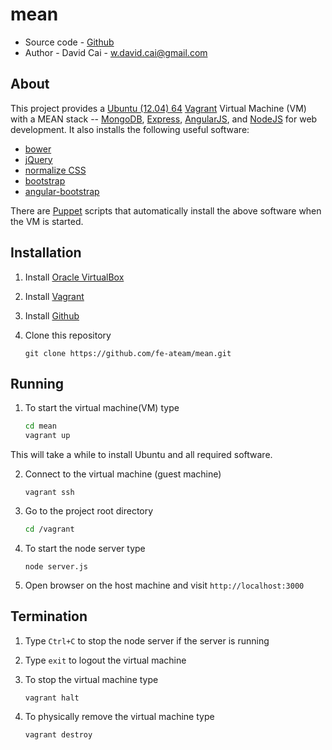 mean
====

* Source code - [Github](https://github.com/fe-ateam/mean.git)
* Author - David Cai - <w.david.cai@gmail.com>

About
-----

This project provides a [Ubuntu (12.04) 64](http://releases.ubuntu.com/precise/) [Vagrant](http://www.vagrantup.com/) Virtual Machine (VM) with a MEAN stack -- [MongoDB](https://www.mongodb.org/), [Express](http://expressjs.com/), [AngularJS](https://angularjs.org/), and [NodeJS](http://nodejs.org/) for web development. It also installs the following useful software:

* [bower](http://bower.io/)
* [jQuery](http://jquery.com/)
* [normalize CSS](http://necolas.github.io/normalize.css/)
* [bootstrap](http://getbootstrap.com/)
* [angular-bootstrap](https://github.com/angular-ui/bootstrap)

There are [Puppet](http://puppetlabs.com) scripts that automatically install the above software when the VM is started.

Installation
------------

1. Install [Oracle VirtualBox](https://www.virtualbox.org/wiki/Downloads)

2. Install [Vagrant](http://www.vagrantup.com/downloads.html)

3. Install [Github](https://help.github.com/articles/set-up-git)

4. Clone this repository

    ```
    git clone https://github.com/fe-ateam/mean.git
    ```

Running
-------

1. To start the virtual machine(VM) type

    ```bash
    cd mean
    vagrant up
    ```

  This will take a while to install Ubuntu and all required software.

2. Connect to the virtual machine (guest machine)

    ```
    vagrant ssh
    ```

3. Go to the project root directory

    ```bash
    cd /vagrant
    ```

4. To start the node server type

    ```
    node server.js
    ```

5. Open browser on the host machine and visit `http://localhost:3000`

Termination
-----------

1. Type `Ctrl+C` to stop the node server if the server is running

2. Type `exit` to logout the virtual machine

3. To stop the virtual machine type

    ```
    vagrant halt
    ```

4. To physically remove the virtual machine type

    ```
    vagrant destroy
    ```


